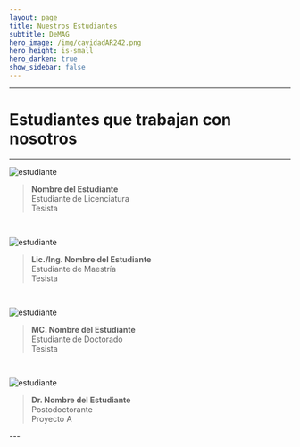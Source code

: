 ```yaml
---
layout: page
title: Nuestros Estudiantes
subtitle: DeMAG
hero_image: /img/cavidadAR242.png
hero_height: is-small
hero_darken: true
show_sidebar: false
---
```


<!-- ---

<img loading="lazy" src="https://avatar.iran.liara.run/username?username=Estudiante+A" alt="organizer" style="width: 200px; height: auto; display: block; margin: 0 auto"/>

<div style="text-align: center;">
    <blockquote style="border-left: 4px solid #ccc; padding-left: 16px; color: #555; height: 140px;">
        <b>Nombre del Estudiante</b><br/>
        Estudiante de Licenciatura<br/>
        Tesista
    </blockquote>
</div> -->

---

# Estudiantes que trabajan con nosotros

---
<div style="display: grid; grid-template-columns: repeat(auto-fit, minmax(250px, 1fr)); gap: 30px;">
  
  <div class="person-block">
    <img loading="lazy" src="https://avatar.iran.liara.run/username?username=Estudiante+A" alt="estudiante"/>
    <blockquote>
        <b>Nombre del Estudiante</b><br/>
        Estudiante de Licenciatura<br/>
        Tesista
    </blockquote>
  </div>

  <div class="person-block">
    <img loading="lazy" src="https://avatar.iran.liara.run/username?username=Estudiante+B" alt="estudiante"/>
    <blockquote>
        <b>Lic./Ing. Nombre del Estudiante</b><br/>
        Estudiante de Maestría<br/>
        Tesista
    </blockquote>
  </div>

  <div class="person-block">
    <img loading="lazy" src="https://avatar.iran.liara.run/username?username=Estudiante+C" alt="estudiante"/>
    <blockquote>
        <b>MC. Nombre del Estudiante</b><br/>
        Estudiante de Doctorado<br/>
        Tesista
    </blockquote>
  </div>

  <div class="person-block">
    <img loading="lazy" src="https://avatar.iran.liara.run/username?username=Estudiante+D" alt="estudiante"/>
    <blockquote>
        <b>Dr. Nombre del Estudiante</b><br/>
        Postodoctorante<br/>
        Proyecto A
    </blockquote>
  </div>

  <!-- Agrega más organizadores copiando el mismo bloque -->
  
</div>
---
